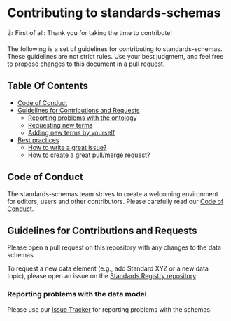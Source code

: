 # Contributing to standards-schemas

:+1: First of all: Thank you for taking the time to contribute!

The following is a set of guidelines for contributing to standards-schemas. 
These guidelines are not strict rules. Use your best judgment, and feel free to propose 
changes to this document in a pull request.

## Table Of Contents

- [Code of Conduct](#code-of-conduct)
- [Guidelines for Contributions and Requests](#contributions)
    * [Reporting problems with the ontology](#reporting-bugs)
    * [Requesting new terms](#requesting-terms)
    * [Adding new terms by yourself](#adding-terms)
- [Best practices](#best-practices)
    * [How to write a great issue?](#great-issues)
    * [How to create a great pull/merge request?](#great-pulls)

<a id="code-of-conduct"></a>

## Code of Conduct

The standards-schemas team strives to create a
welcoming environment for editors, users and other contributors.
Please carefully read our [Code of Conduct](CODE_OF_CONDUCT.md).

<a id="contributions"></a>

## Guidelines for Contributions and Requests

Please open a pull request on this repository with any changes to the data schemas.

To request a new data element (e.g., add Standard XYZ or a new data topic), please open an issue on the [Standards Registry repository](https://github.com/bridge2ai/b2ai-standards-registry). 

<a id="reporting-bugs"></a>

### Reporting problems with the data model

Please use our [Issue Tracker](https://github.com/bridge2ai/standards-schemas/issues/) for reporting problems with the schemas. 
